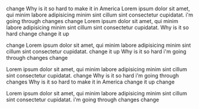 change
Why is it so hard to make it in America
Lorem ipsum dolor sit amet, qui minim labore adipisicing minim sint cillum sint consectetur cupidatat.
i'm going through changes
change
Lorem ipsum dolor sit amet, qui minim labore adipisicing minim sint cillum sint consectetur cupidatat.
Why is it so hard
change
change it up

change
Lorem ipsum dolor sit amet, qui minim labore adipisicing minim sint cillum sint consectetur cupidatat.
change it up
Why is it so hard
i'm going through changes
change

Lorem ipsum dolor sit amet, qui minim labore adipisicing minim sint cillum sint consectetur cupidatat.
change
Why is it so hard
i'm going through changes
Why is it so hard to make it in America
change it up
change

Lorem ipsum dolor sit amet, qui minim labore adipisicing minim sint cillum sint consectetur cupidatat.
i'm going through changes
change
